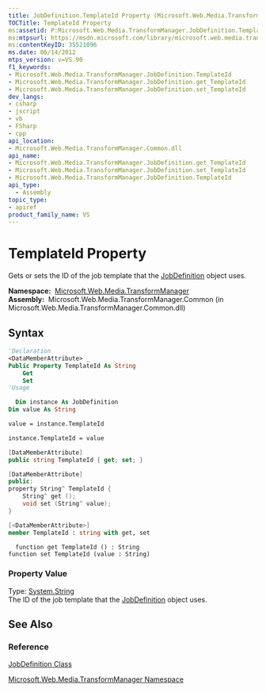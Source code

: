 ```yaml
---
title: JobDefinition.TemplateId Property (Microsoft.Web.Media.TransformManager)
TOCTitle: TemplateId Property
ms:assetid: P:Microsoft.Web.Media.TransformManager.JobDefinition.TemplateId
ms:mtpsurl: https://msdn.microsoft.com/library/microsoft.web.media.transformmanager.jobdefinition.templateid(v=VS.90)
ms:contentKeyID: 35521096
ms.date: 06/14/2012
mtps_version: v=VS.90
f1_keywords:
- Microsoft.Web.Media.TransformManager.JobDefinition.TemplateId
- Microsoft.Web.Media.TransformManager.JobDefinition.get_TemplateId
- Microsoft.Web.Media.TransformManager.JobDefinition.set_TemplateId
dev_langs:
- csharp
- jscript
- vb
- FSharp
- cpp
api_location:
- Microsoft.Web.Media.TransformManager.Common.dll
api_name:
- Microsoft.Web.Media.TransformManager.JobDefinition.get_TemplateId
- Microsoft.Web.Media.TransformManager.JobDefinition.set_TemplateId
- Microsoft.Web.Media.TransformManager.JobDefinition.TemplateId
api_type:
  - Assembly
topic_type:
- apiref
product_family_name: VS
---
```


# TemplateId Property

Gets or sets the ID of the job template that the [JobDefinition](jobdefinition-class-microsoft-web-media-transformmanager.md) object uses.

**Namespace:**  [Microsoft.Web.Media.TransformManager](microsoft-web-media-transformmanager-namespace.md)  
**Assembly:**  Microsoft.Web.Media.TransformManager.Common (in Microsoft.Web.Media.TransformManager.Common.dll)

## Syntax

```vb
'Declaration
<DataMemberAttribute> _
Public Property TemplateId As String
    Get
    Set
'Usage

  Dim instance As JobDefinition
Dim value As String

value = instance.TemplateId

instance.TemplateId = value
```

```csharp
[DataMemberAttribute]
public string TemplateId { get; set; }
```

```cpp
[DataMemberAttribute]
public:
property String^ TemplateId {
    String^ get ();
    void set (String^ value);
}
```

``` fsharp
[<DataMemberAttribute>]
member TemplateId : string with get, set
```

```jscript
  function get TemplateId () : String
function set TemplateId (value : String)
```

### Property Value

Type: [System.String](https://msdn.microsoft.com/library/s1wwdcbf)  
The ID of the job template that the [JobDefinition](jobdefinition-class-microsoft-web-media-transformmanager.md) object uses.  

## See Also

### Reference

[JobDefinition Class](jobdefinition-class-microsoft-web-media-transformmanager.md)

[Microsoft.Web.Media.TransformManager Namespace](microsoft-web-media-transformmanager-namespace.md)

